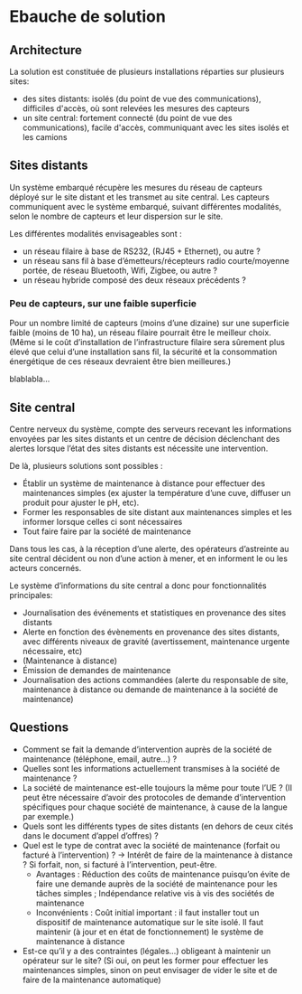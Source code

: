 Ebauche de solution
==

Architecture
--

La solution est constituée de plusieurs installations réparties sur plusieurs sites:
- des sites distants: isolés (du point de vue des communications), difficiles d'accès, où sont relevées les mesures des capteurs
- un site central: fortement connecté (du point de vue des communications), facile d'accès, communiquant avec les sites isolés et les camions

Sites distants
--

Un système embarqué récupère les mesures du réseau de capteurs déployé sur le site distant et les transmet au site central.
Les capteurs communiquent avec le système embarqué, suivant différentes modalités, selon le nombre de capteurs et leur dispersion sur le site.

Les différentes modalités envisageables sont :
- un réseau filaire à base de RS232, (RJ45 + Ethernet), ou autre ?
- un réseau sans fil à base d’émetteurs/récepteurs radio courte/moyenne portée, de réseau Bluetooth, Wifi, Zigbee, ou autre ?
- un réseau hybride composé des deux réseaux précédents ?

### Peu de capteurs, sur une faible superficie
Pour un nombre limité de capteurs (moins d’une dizaine) sur une superficie faible (moins de 10 ha), un réseau filaire pourrait être le meilleur choix. (Même si le coût d’installation de l’infrastructure filaire sera sûrement plus élevé que celui d’une installation sans fil, la sécurité et la consommation énergétique de ces réseaux devraient être bien meilleures.)

blablabla...

Site central
--
Centre nerveux du système, compte des serveurs recevant les informations envoyées par les sites distants et un centre de décision déclenchant des alertes lorsque l’état des sites distants est nécessite une intervention.

De là, plusieurs solutions sont possibles :
- Établir un système de maintenance à distance pour effectuer des maintenances simples (ex ajuster la température d’une cuve, diffuser un produit pour ajuster le pH, etc).
- Former les responsables de site distant aux maintenances simples et les informer lorsque celles ci sont nécessaires
- Tout faire faire par la société de maintenance

Dans tous les cas, à la réception d’une alerte, des opérateurs d’astreinte au site central décident ou non d’une action à mener, et en informent le ou les acteurs concernés.

Le système d’informations du site central a donc pour fonctionnalités principales:
- Journalisation des événements et statistiques en provenance des sites distants
- Alerte en fonction des évènements en provenance des sites distants, avec différents niveaux de gravité (avertissement, maintenance urgente nécessaire, etc)
- (Maintenance à distance)
- Émission de demandes de maintenance
- Journalisation des actions commandées (alerte du responsable de site, maintenance à distance ou demande de maintenance à la société de maintenance)

Questions
-----
- Comment se fait la demande d’intervention auprès de la société de maintenance  (téléphone, email, autre...) ?
- Quelles sont les informations actuellement transmises à la société de maintenance ?
- La société de maintenance est-elle toujours la même pour toute l’UE ? (Il peut être nécessaire d’avoir des protocoles de demande d’intervention spécifiques pour chaque société de maintenance, à cause de la langue par exemple.)
- Quels sont les différents types de sites distants (en dehors de ceux cités dans le document d’appel d’offres) ?
- Quel est le type de contrat avec la société de maintenance (forfait ou facturé à l’intervention) ? &rarr; Intérêt de faire de la maintenance à distance ? Si forfait, non, si facturé à l’intervention, peut-être.
    * Avantages : Réduction des coûts de maintenance puisqu’on évite de faire une demande auprès de la société de maintenance pour les tâches simples ; Indépendance relative vis à vis des sociétés de maintenance
    * Inconvénients : Coût initial important : il faut installer tout un dispositif de maintenance automatique sur le site isolé. Il faut maintenir (à jour et en état de fonctionnement) le système de maintenance à distance
- Est-ce qu’il y a des contraintes (légales...) obligeant à maintenir un opérateur sur le site? (Si oui, on peut les former pour effectuer les maintenances simples, sinon on peut envisager de vider le site et de faire de la maintenance automatique)
